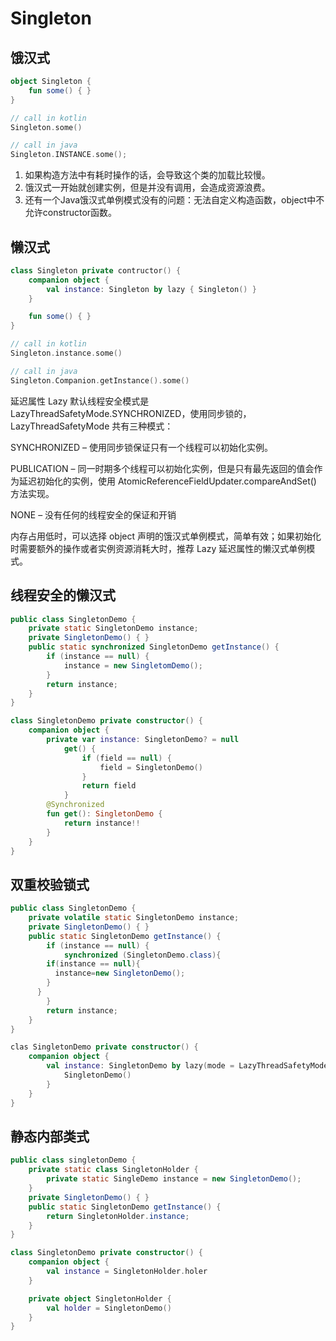 # Singleton

## 饿汉式

```kotlin
object Singleton {
	fun some() { }
}

// call in kotlin
Singleton.some()

// call in java
Singleton.INSTANCE.some();
```

1. 如果构造方法中有耗时操作的话，会导致这个类的加载比较慢。
2. 饿汉式一开始就创建实例，但是并没有调用，会造成资源浪费。
3. 还有一个Java饿汉式单例模式没有的问题：无法自定义构造函数，object中不允许constructor函数。

## 懒汉式

```kotlin
class Singleton private contructor() {
	companion object {
		val instance: Singleton by lazy { Singleton() }
	}

	fun some() { }
}

// call in kotlin
Singleton.instance.some()

// call in java
Singleton.Companion.getInstance().some()
```

延迟属性 Lazy 默认线程安全模式是 LazyThreadSafetyMode.SYNCHRONIZED，使用同步锁的，LazyThreadSafetyMode 共有三种模式：

SYNCHRONIZED – 使用同步锁保证只有一个线程可以初始化实例。

PUBLICATION – 同一时期多个线程可以初始化实例，但是只有最先返回的值会作为延迟初始化的实例，使用 AtomicReferenceFieldUpdater.compareAndSet() 方法实现。

NONE – 没有任何的线程安全的保证和开销

内存占用低时，可以选择 object 声明的饿汉式单例模式，简单有效；如果初始化时需要额外的操作或者实例资源消耗大时，推荐 Lazy 延迟属性的懒汉式单例模式。

## 线程安全的懒汉式

```java
public class SingletonDemo {
	private static SingletonDemo instance;
	private SingletonDemo() { }
	public static synchronized SingletonDemo getInstance() {
		if (instance == null) {
			instance = new SingletomDemo();
		}
		return instance;
	}
}
```

```kotlin
class SingletonDemo private constructor() {
	companion object {
		private var instance: SingletonDemo? = null
			get() {
				if (field == null) {
					field = SingletonDemo()
				}
				return field
			}
		@Synchronized
		fun get(): SingletonDemo {
			return instance!!
		}
	}
}
```

## 双重校验锁式

```java
public class SingletonDemo {
	private volatile static SingletonDemo instance;
	private SingletonDemo() { }
	public static SingletonDemo getInstance() {
		if (instance == null) {
			synchronized (SingletonDemo.class){
        if(instance == null){
          instance=new SingletonDemo();
        }
      }
		}
		return instance;
	}
}
```

```kotlin
clas SingletonDemo private constructor() {
	companion object {
		val instance: SingletonDemo by lazy(mode = LazyThreadSafetyMode.SYNCHRONIZED) {
			SingletonDemo()
		}
	}
}
```

## 静态内部类式

```Java
public class singletonDemo {
	private static class SingletonHolder {
		private static SingleDemo instance = new SingletonDemo();
	}
	private SingletonDemo() { }
	public static SingletonDemo getInstance() {
		return SingletonHolder.instance;
	}
}
```

```kotlin
class SingletonDemo private constructor() {
	companion object {
		val instance = SingletonHolder.holer
	}

	private object SingletonHolder {
		val holder = SingletonDemo()
	}
}
```